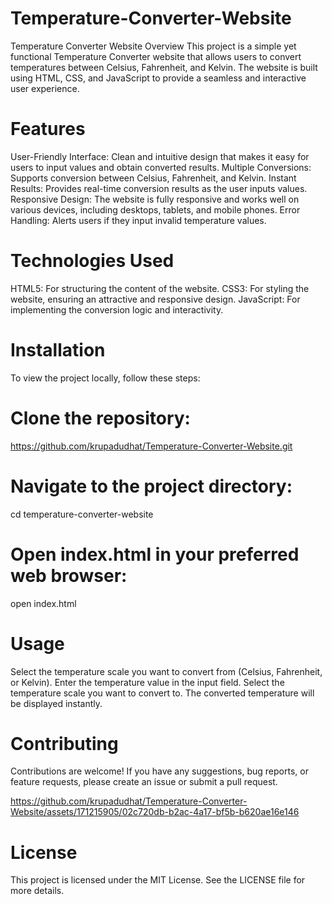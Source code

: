 # Temperature-Converter-Website
Temperature Converter Website Overview This project is a simple yet functional Temperature Converter website that allows users to convert temperatures between Celsius, Fahrenheit, and Kelvin. The website is built using HTML, CSS, and JavaScript to provide a seamless and interactive user experience.
# Features
User-Friendly Interface: Clean and intuitive design that makes it easy for users to input values and obtain converted results.
Multiple Conversions: Supports conversion between Celsius, Fahrenheit, and Kelvin.
Instant Results: Provides real-time conversion results as the user inputs values.
Responsive Design: The website is fully responsive and works well on various devices, including desktops, tablets, and mobile phones.
Error Handling: Alerts users if they input invalid temperature values.
# Technologies Used
HTML5: For structuring the content of the website.
CSS3: For styling the website, ensuring an attractive and responsive design.
JavaScript: For implementing the conversion logic and interactivity.

# Installation
To view the project locally, follow these steps:
# Clone the repository:
https://github.com/krupadudhat/Temperature-Converter-Website.git
# Navigate to the project directory:
cd temperature-converter-website
# Open index.html in your preferred web browser:
open index.html
# Usage
Select the temperature scale you want to convert from (Celsius, Fahrenheit, or Kelvin).
Enter the temperature value in the input field.
Select the temperature scale you want to convert to.
The converted temperature will be displayed instantly.
# Contributing
Contributions are welcome! If you have any suggestions, bug reports, or feature requests, please create an issue or submit a pull request.

https://github.com/krupadudhat/Temperature-Converter-Website/assets/171215905/02c720db-b2ac-4a17-bf5b-b620ae16e146


# License
This project is licensed under the MIT License. See the LICENSE file for more details.
